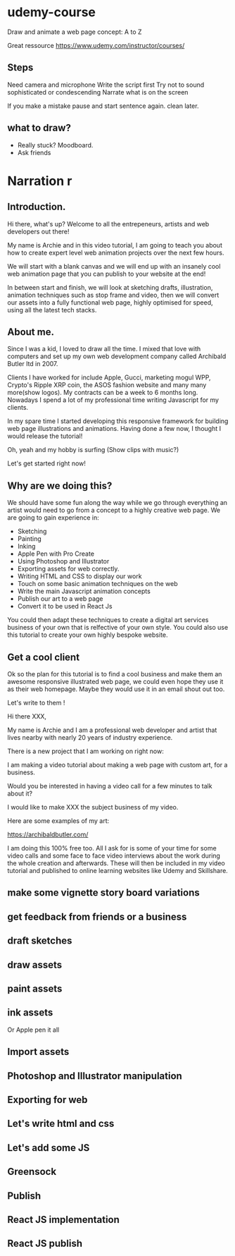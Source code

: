 # udemy-course

Draw and animate a web page concept: A to Z 

Great ressource
https://www.udemy.com/instructor/courses/

## Steps

Need camera and microphone
Write the script first
Try not to sound sophisticated or condescending
Narrate what is on the screen

If you make a mistake pause and start sentence again. clean later.

## what to draw?

- Really stuck? Moodboard.
- Ask friends

# Narration r

## Introduction.

Hi there, what's up? Welcome to all the entrepeneurs, artists and web developers out there!

My name is Archie and in this video tutorial, I am going to teach you about how to create expert level web animation projects over the next few hours.

We will start with a blank canvas and we will end up with an insanely cool web animation page that you can publish to your website at the end!

In between start and finish, we will look at sketching drafts, illustration, animation techniques such as stop frame and video, then we will convert our assets into a fully functional web page, highly optimised for speed, using all the latest tech stacks.

## About me.

Since I was a kid, I loved to draw all the time. I mixed that love with computers and set up my own web development company called Archibald Butler ltd in 2007.

Clients I have worked for include Apple, Gucci, marketing mogul WPP, Crypto's Ripple XRP coin, the ASOS fashion website and many many more(show logos). My contracts can be a week to 6 months long. Nowadays I spend a lot of my professional time writing Javascript for my clients. 

In my spare time I started developing this responsive framework for building web page illustrations and animations. Having done a few now, I thought I would release the tutorial!

Oh, yeah and my hobby is surfing (Show clips with music?)

Let's get started right now!

## Why are we doing this?

We should have some fun along the way while we go through everything an artist would need to go from a concept to a highly creative web page. We are going to gain experience in:

- Sketching
- Painting
- Inking
- Apple Pen with Pro Create
- Using Photoshop and Illustrator
- Exporting assets for web correctly.
- Writing HTML and CSS to display our work
- Touch on some basic animation techniques on the web
- Write the main Javascript animation concepts
- Publish our art to a web page
- Convert it to be used in React Js

You could then adapt these techniques to create a digital art services business of your own that is relfective of your own style. You could also use this tutorial to create your own highly bespoke website.

## Get a cool client

Ok so the plan for this tutorial is to find a cool business and make them an awesome responsive illustrated web page, we could even hope they use it as their web homepage. Maybe they would use it in an email shout out too. 

Let's write to them !

Hi there XXX,

My name is Archie and I am a professional web developer and artist that lives nearby with nearly 20 years of industry experience.

There is a new project that I am working on right now:

I am making a video tutorial about making a web page with custom art, for a business.

Would you be interested in having a video call for a few minutes to talk about it?

I would like to make XXX the subject business of my video.

Here are some examples of my art:

https://archibaldbutler.com/

I am doing this 100% free too. All I ask for is some of your time for some video calls and some face to face video interviews about the work during the whole creation and afterwards. These will then be included in my video tutorial and published to online learning websites like Udemy and Skillshare.

## make some vignette story board variations



## get feedback from friends or a business
## draft sketches 
## draw assets
## paint assets
## ink assets
Or Apple pen it all
## Import assets
## Photoshop and Illustrator manipulation
## Exporting for web
## Let's write html and css
## Let's add some JS
## Greensock
## Publish
## React JS implementation
## React JS publish

